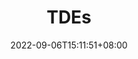 ---
title: "TDEs"
date: 2022-09-06T15:11:51+08:00
draft: true
# description
description: "This is meta description"
---